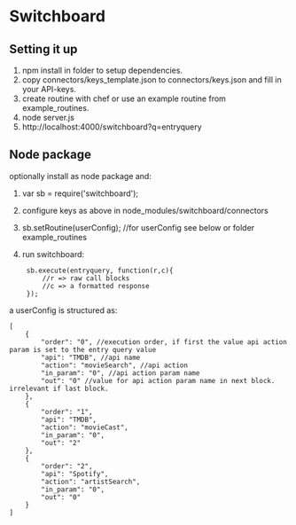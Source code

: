 Switchboard
===========

Setting it up
-------------

1. npm install in folder to setup dependencies.
2. copy connectors/keys_template.json to connectors/keys.json and fill in your API-keys.
3. create routine with chef or use an example routine from example_routines.
4. node server.js
5. http://localhost:4000/switchboard?q=entryquery


Node package
-------------

optionally install as node package and:

1. var sb = require('switchboard');

2. configure keys as above in node_modules/switchboard/connectors

3. sb.setRoutine(userConfig); //for userConfig see below or folder example_routines 

4. run switchboard:

		sb.execute(entryquery, function(r,c){
			//r => raw call blocks 
			//c => a formatted response
		});

a userConfig is structured as:

	[
	    {
	        "order": "0", //execution order, if first the value api action param is set to the entry query value 
	        "api": "TMDB", //api name
	        "action": "movieSearch", //api action
	        "in_param": "0", //api action param name
	        "out": "0" //value for api action param name in next block. irrelevant if last block.
	    },
	    {
	        "order": "1",
	        "api": "TMDB",
	        "action": "movieCast",
	        "in_param": "0",
	        "out": "2"
	    },
	    {
	        "order": "2",
	        "api": "Spotify",
	        "action": "artistSearch",
	        "in_param": "0",
	        "out": "0"
	    }
	]